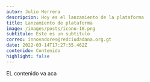 ```yaml
---
autor: Julio Herrera
descripcion: Hoy es el lanzamiento de la plataforma
title: Lanzamiento de plataforma
image: /images/posts/icono-10.png
subtitulo: Este es un subtitulo
correo: innovadores@redciudadana.org.gt
date: 2022-03-14T17:27:55.462Z
contenido: Contenido
highlight: false
---
```

EL contenido va aca